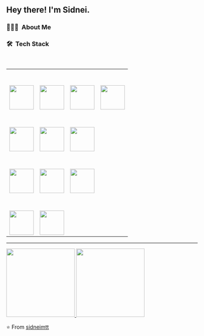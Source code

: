 <h2> Hey there! I'm Sidnei.</h2>

<h3> 👨🏻‍💻 &nbsp;About Me </h3>

<h3> 🛠 &nbsp;Tech Stack</h3>
<br />
<table>
  <tbody>
    <tr valign="top">
      <td width="25%" align="center">
        <br /><br />
        <img height="64px" src="https://www.vectorlogo.zone/logos/w3_html5/w3_html5-icon.svg" />
      </td>
      <td width="25%" align="center">
        <br /><br />
        <img height="64px" src="https://www.vectorlogo.zone/logos/w3_css/w3_css-official.svg" />
      </td>
      <td width="25%" align="center">
        <br /><br />
        <img height="64px" src="https://www.vectorlogo.zone/logos/javascript/javascript-vertical.svg" />
      </td>
      <td width="25%" align="center">
        <br /><br />
        <img height="64px" src="https://www.vectorlogo.zone/logos/reactjs/reactjs-icon.svg" />
      </td>      
    </tr>
    <tr valign="top">
      <td width="25%" align="center">
        <br /><br />
        <img height="64px" src="https://www.vectorlogo.zone/logos/python/python-horizontal.svg" />
      </td>
      <td width="25%" align="center">
        <br /><br />
        <img height="64px" src="https://www.vectorlogo.zone/logos/djangoproject/djangoproject-ar21.svg" />
      </td>
      <td width="25%" align="center">
        <br /><br />
        <img height="64px" src="https://www.vectorlogo.zone/logos/nodejs/nodejs-horizontal.svg" />
      </td>
    </tr>
    <tr valign="top">
      <td width="25%" align="center">
        <br /><br />
        <img height="64px" src="https://www.vectorlogo.zone/logos/postgresql/postgresql-horizontal.svg" />
      </td>
      <td width="25%" align="center">
        <br /><br />
        <img height="64px" src="https://www.vectorlogo.zone/logos/mysql/mysql-horizontal.svg" />
      </td>
      <td width="25%" align="center">
        <br /><br />
        <img height="64px" src="https://www.vectorlogo.zone/logos/mongodb/mongodb-ar21.svg" />
      </td>
    </tr>
    <tr valign="top">
      <td width="25%" align="center">
        <br /><br />
        <img height="64px" src="https://www.vectorlogo.zone/logos/git-scm/git-scm-ar21.svg" />
      </td>
      <td width="25%" align="center">
        <br /><br />
        <img height="64px" src="https://www.vectorlogo.zone/logos/github/github-ar21.svg" />
      </td>
    </tr>
  </tbody>
</table>
<hr />


<a href="https://github.com/sidneimtt">
  <img height="180em" src="https://github-readme-stats.vercel.app/api?username=sidneimtt&show_icons=true" />
  <img height="180em" src="https://github-readme-stats.vercel.app/api/top-langs/?username=sidneimtt&layout=compact" />
</a>

<br/>

 <!--
<h3> 🤝🏻 &nbsp;Connect with Me </h3>

<p align="center">
<a href="https://www.adityavsingh.com/"><img alt="Website" src="https://img.shields.io/badge/Website-www.adityavsingh.com-blue?style=flat-square&logo=google-chrome"></a>
<a href="https://www.linkedin.com/in/AVS1508/"><img alt="LinkedIn" src="https://img.shields.io/badge/LinkedIn-Aditya%20Vikram%20Singh-blue?style=flat-square&logo=linkedin"></a>
<a href="mailto:sidneim@hotmail.com"><img alt="Email" src="https://img.shields.io/badge/Email-sidneim@hotmail.com-blue?style=flat-square&logo=gmail"></a>
</p>
-->



⭐️ From [sidneimtt](https://github.com/sidneimtt)
